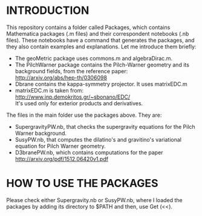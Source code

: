# INTRODUCTION #

This repository contains a folder called Packages, which contains Mathematica packages (.m files) and their correspondent notebooks (.nb files). These notebooks have a command that generates the packages, and they also contain examples and explanations. Let me introduce them briefly: <br />
* The geoMetric package uses commons.m and algebraDirac.m. <br />
* The PilchWarner package contains the Pilch-Warner geometry and its background fields, from the reference paper: <br />
http://arxiv.org/abs/hep-th/0306098 <br />
* Dbrane contains the kappa-symmetry projector. It uses matrixEDC.m
* matrixEDC.m is taken from: <br />
http://www.inp.demokritos.gr/~sbonano/EDC/ <br />
It's used only for exterior products and derivatives. <br />

The files in the main folder use the packages above. They are: <br />
* SupergravityPW.nb, that checks the supergravity equations for the Pilch Warner background. <br />
* SusyPW.nb, that computes the dilatino's and gravitino's variational equation for Pilch Warner geometry.
* D3branePW.nb, which contains computations for the paper <br />
http://arxiv.org/pdf/1512.06420v1.pdf <br />

 


# HOW TO USE THE PACKAGES #

Please check either Supergravity.nb or SusyPW.nb, where I loaded the packages by adding its directory to $PATH and then, use Get (<<).






